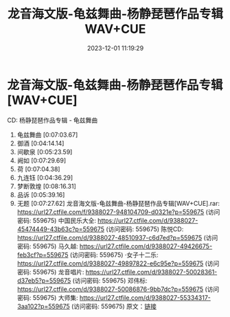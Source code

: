 ﻿---
title: 龙音海文版-龟兹舞曲-杨静琵琶作品专辑WAV+CUE
date: 2023-12-01 11:19:29
categories: WAV车载音乐、镜像
tags: 华语中文
---
# 龙音海文版-龟兹舞曲-杨静琵琶作品专辑[WAV+CUE]

CD: 杨静琵琶作品专辑 - 龟兹舞曲
01. 龟兹舞曲 [0:07:03.67]
02. 御酒 [0:04:14.14]
03. 间歇泉 [0:05:23.59]
04. 阙如 [0:07:29.69]
05. 荷 [0:07:04.38]
06. 九连钰 [0:04:36.29]
07. 梦断敦煌 [0:08:16.31]
08. 品诉 [0:05:39.16]
09. 无题 [0:07:27.62]
龙音海文版-龟兹舞曲-杨静琵琶作品专辑[WAV+CUE].rar: https://url27.ctfile.com/f/9388027-948104709-d0321e?p=559675
(访问密码: 559675)
中国民乐大全: https://url27.ctfile.com/d/9388027-45474449-43b63c?p=559675
(访问密码: 559675)
陈悦CD: https://url27.ctfile.com/d/9388027-48510937-c6d7ed?p=559675
(访问密码: 559675)
马久越: https://url27.ctfile.com/d/9388027-49426675-feb3cf?p=559675
(访问密码: 559675)
·女子十二乐: https://url27.ctfile.com/d/9388027-49897822-e6c95e?p=559675
(访问密码: 559675)
龙音唱片: https://url27.ctfile.com/d/9388027-50028361-d37eb5?p=559675
(访问密码: 559675)
邓伟标: https://url27.ctfile.com/d/9388027-50086876-9bb7dc?p=559675
(访问密码: 559675)
大师集: https://url27.ctfile.com/d/9388027-55334317-3aa102?p=559675
(访问密码: 559675)
原文：[链接](https://blog.sina.com.cn/s/blog_1647c7e76010313vo.html)